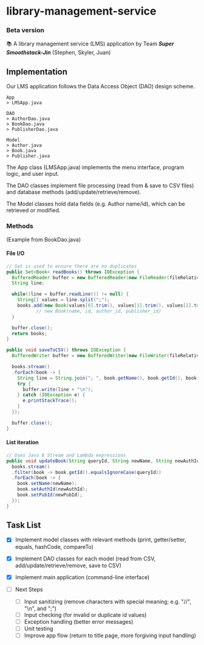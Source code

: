 # library-management-service
### Beta version
:books: A library management service (LMS) application by Team ***Super Smoothstack-Jin*** (Stephen, Skyler, Juan)

## Implementation
Our LMS application follows the Data Access Object (DAO) design scheme.

```
App
> LMSApp.java

DAO
> AuthorDao.java
> BookDao.java
> PublisherDao.java

Model
> Author.java
> Book.java
> Publisher.java
```

The App class (LMSApp.java) implements the menu interface, program logic, and user input.

The DAO classes implement file processing (read from & save to CSV files) and database methods (add/update/retrieve/remove).

The Model classes hold data fields (e.g. Author name/id), which can be retrieved or modified.

### Methods
(Example from BookDao.java)

#### **File I/O**
```java
// Set is used to ensure there are no duplicates
public Set<Book> readBooks() throws IOException {
  BufferedReader buffer = new BufferedReader(new FileReader(fileRelativePath));
  String line;

  while((line = buffer.readLine()) != null) {
    String[] values = line.split(";");
    books.add(new Book(values[0].trim(), values[1].trim(), values[2].trim(), values[3].trim()));
           // new Book(name, id, author_id, publisher_id)
  }

  buffer.close();
  return books;
}

public void saveToCSV() throws IOException {
  BufferedWriter buffer = new BufferedWriter(new FileWriter(fileRelativePath));

  books.stream()
  .forEach(book -> {
    String line = String.join("; ", book.getName(), book.getId(), book.getAuthId(), book.getPubId());
    try {
      buffer.write(line + "\n");
    } catch (IOException e) {
      e.printStackTrace();
    }
  });

  buffer.close();
}
```

#### **List iteration**
```java
// Uses Java 8 Stream and Lambda expressions
public void updateBook(String queryId, String newName, String newAuthId, String newPubId) {
  books.stream()
  .filter(book -> book.getId().equalsIgnoreCase(queryId))
  .forEach(book -> {
    book.setName(newName);
    book.setAuthId(newAuthId);
    book.setPubId(newPubId);
  });
}
```

## Task List
- [x] Implement model classes with relevant methods (print, getter/setter, equals, hashCode, compareTo)
- [x] Implement DAO classes for each model (read from CSV, add/update/retrieve/remove, save to CSV)
- [x] Implement main application (command-line interface)

- [ ] Next Steps
  - [ ] Input sanitizing (remove characters with special meaning; e.g. "//", "\n", and ";")
  - [ ] Input checking (for invalid or duplicate id values)
  - [ ] Exception handling (better error messages)
  - [ ] Unit testing
  - [ ] Improve app flow (return to title page, more forgiving input handling)
